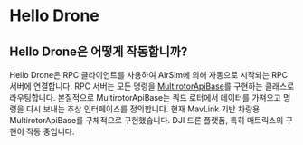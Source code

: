 # Hello Drone

## Hello Drone은 어떻게 작동합니까?

Hello Drone은 RPC 클라이언트를 사용하여 AirSim에 의해 자동으로 시작되는 RPC 서버에 연결합니다.
RPC 서버는 모든 명령을 [MultirotorApiBase](https://github.com/Microsoft/AirSim/tree/master/AirLib//include/vehicles/multirotor/api/MultirotorApiBase.hpp)를 구현하는 클래스로 라우팅합니다. 본질적으로 MultirotorApiBase는 쿼드 로터에서 데이터를 가져오고 명령을 다시 보내는 추상 인터페이스를 정의합니다. 현재 MavLink 기반 차량용 MultirotorApiBase를 구체적으로 구현했습니다. DJI 드론 플랫폼, 특히 매트릭스의 구현이 작동 중입니다.
